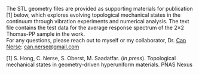 The STL geometry files are provided as supporting materials for publication [1] below, which explores evolving topological mechanical states in the continuum through vibration experiments and numerical analysis.
The text file contains the test data for the average response spectrum of the 2$\times$2 Thomas-PP sample in the work.  
For any questions, please reach out to myself or my collaborator, Dr. [Can Nerse](https://scholar.google.co.kr/citations?user=D-5zkhAAAAAJ&hl=en): can.nerse@gmail.com

[1] S. Hong, C. Nerse, S. Oberst, M. Saadatfar. (*in press*). Topological mechanical states in geometry-driven hyperuniform materials. PNAS Nexus
